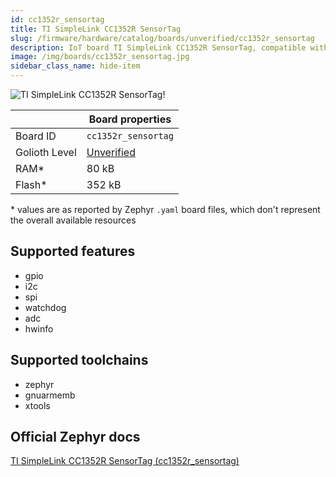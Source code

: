 ```yaml
---
id: cc1352r_sensortag
title: TI SimpleLink CC1352R SensorTag
slug: /firmware/hardware/catalog/boards/unverified/cc1352r_sensortag
description: IoT board TI SimpleLink CC1352R SensorTag, compatible with Golioth at unverified level.
image: /img/boards/cc1352r_sensortag.jpg
sidebar_class_name: hide-item
---
```


[//]: # (This is an auto-generated file, do not edit! Changes to it will be lost upon re-generation)

![TI SimpleLink CC1352R SensorTag!](/img/boards/cc1352r_sensortag.jpg "TI SimpleLink CC1352R SensorTag")

|                | Board properties     |
| -------------  | -------------------- |
| Board ID       | `cc1352r_sensortag` |
| Golioth Level  | [Unverified](/firmware/hardware#unverified-boards) |
| RAM*           | 80 kB |
| Flash*         | 352 kB |

\* values are as reported by Zephyr `.yaml` board files, which don't represent the overall available resources



## Supported features

* gpio
* i2c
* spi
* watchdog
* adc
* hwinfo

## Supported toolchains

* zephyr
* gnuarmemb
* xtools

## Official Zephyr docs

[TI SimpleLink CC1352R SensorTag (cc1352r_sensortag)](https://docs.zephyrproject.org/latest/boards/ti/cc1352r_sensortag/doc/index.html)

